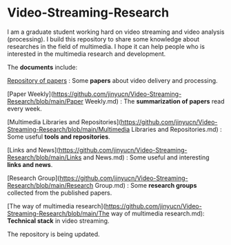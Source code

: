 # Video-Streaming-Research

I am a graduate student working hard on video streaming and video analysis (processing). I build this repository to share some knowledge about researches in the field of multimedia. I hope it can help people who is interested in the multimedia research and development.

The **documents** include:

[Repository of papers](https://github.com/jinyucn/Video-Streaming-Research/blob/main/Repository%20of%20papers.md) : Some **papers** about video delivery and processing.

[Paper Weekly](https://github.com/jinyucn/Video-Streaming-Research/blob/main/Paper Weekly.md) : The **summarization of papers** read every week.

[Multimedia Libraries and Repositories](https://github.com/jinyucn/Video-Streaming-Research/blob/main/Multimedia Libraries and Repositories.md) : Some useful **tools and repositories**.

[Links and News](https://github.com/jinyucn/Video-Streaming-Research/blob/main/Links and News.md) : Some useful and interesting **links and news**.

[Research Group](https://github.com/jinyucn/Video-Streaming-Research/blob/main/Research Group.md) : Some **research groups** collected from the published papers.

[The way of multimedia research](https://github.com/jinyucn/Video-Streaming-Research/blob/main/The way of multimedia research.md): **Technical stack** in video streaming.

The repository is being updated.



